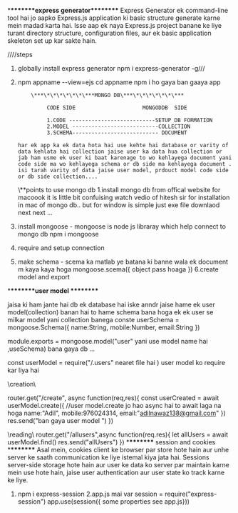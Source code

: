 \***\*\*\*\*\*\*\***express generator\***\*\*\*\*\*\*\***
Express Generator ek command-line tool hai jo aapko Express.js application ki basic structure generate karne mein madad karta hai. Isse aap ek naya Express.js project banane ke liye turant directory structure, configuration files, aur ek basic application skeleton set up kar sakte hain.

////steps

1.  globally install express generator
    npm i express-generator -g///
2.  npm appname --view=ejs
    cd appname
    npm i
    ho gaya ban gaaya app

            \***\*\*\*\*\*\*\***MONGO DB\***\*\*\*\*\*\*\***

                 CODE SIDE                     MONGODDB  SIDE

                 1.CODE ---------------------------SETUP DB FORMATION
                 2.MODEL ---------------------------COLLECTION
                 3.SCHEMA--------------------------- DOCUMENT

        har ek app ka ek data hota hai use kehte hai database or varity of data kehlata hai collection jaise user ka data hua collection or jab ham usme ek user ki baat karenage to wo kehlayega document yani code side ma wo kehlayega schema or db side ma kehlayega document .
        isi tarah varity of data jaise user model, prdouct model code side or db side collection....

    \\\*\*points to use mongo db
    1.install mongo db from offical website for macoook it is little bit confuising watch vedio of hitesh sir for installation in mac of mongo db..
    but for window is simple just exe file downlaod next next ...

3.  install mongoose - mongoose is node js libraray which help connect to mongo db
    npm i mongoose
4.  require and setup connection
5.  make schema - scema ka matlab ye batana ki banne wala ek document m kaya kaya hoga
    mongoose.scema({
    object pass hoaga
    })
    6.create model and export

\***\*\*\*\*\*\*\***user model \***\*\*\*\*\*\*\***

jaisa ki ham jante hai db ek database hai iske anndr jaise hame ek user model(collection) banan hai to hame schema bana hoga ek ek user se milkar model yani collection banega
conste userSchema = mongoose.Schema({
name:String,
mobile:Number,
email:String
})

module.exports = mongoose.model("user" yani use model name hai ,useSchema)
bana gaya db ...

<!-- creaton ,reading ,update ,delete -->

const userModel = require("/.users" nearet file hai ) user model ko require kar liya hai

\\creation\\

router.get("/create", async function(req,res){
const userCreated = await userModel.create({ //user model.create jo hao async hai to await laga na hoga
name:"Adil",
mobile:976024314,
email:"adilnawaz138@gmail.com"
})
res.send("ban gaya user model ")
})

\\reading\\
router.get("/allusers",async function(req.res){
let allUsers = await userModel.find()
res.send("allUsers")
}) \***\*\*\*\*\*\*\*** session and cookies \***\*\*\*\*\*\*\***
Asal mein, cookies client ke browser par store hote hain aur unhe server ke saath communication ke liye istemal kiya jata hai. Sessions server-side storage hote hain aur user ke data ko server par maintain karne mein use hote hain, jaise user authentication aur user state ko track karne ke liye.

1. npm i express-session
   2.app.js mai
   var session = require("express-session")
   app.use(session({
   some properties see app.js}))
